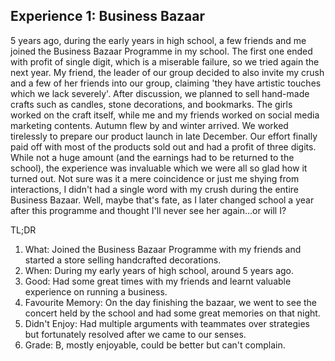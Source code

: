 ## Experience 1: Business Bazaar

5 years ago, during the early years in high school, a few friends and me joined the Business Bazaar Programme in my school. The first one ended with profit of single digit, which is a miserable failure, so we tried again the next year. My friend, the leader of our group decided to also invite my crush and a few of her friends into our group, claiming 'they have artistic touches which we lack severely'. 
After discussion, we planned to sell hand-made crafts such as candles, stone decorations, and bookmarks. The girls worked on the craft itself, while me and my friends worked on social media marketing contents. Autumn flew by and winter arrived. We worked tirelessly to prepare our product launch in late December. Our effort finally paid off with most of the products sold out and had a profit of three digits. While not a huge amount (and the earnings had to be returned to the school), the experience was invaluable which we were all so glad how it turned out. Not sure was it a mere coincidence or just me shying from interactions, I didn't had a single word with my crush during the entire Business Bazaar. Well, maybe that's fate, as I later changed school a year after this programme and thought I'll never see her again…or will I?

TL;DR
1. What: Joined the Business Bazaar Programme with my friends and started a store selling handcrafted decorations.
2. When: During my early years of high school, around 5 years ago. 
3. Good: Had some great times with my friends and learnt valuable experience on running a business.
4. Favourite Memory: On the day finishing the bazaar, we went to see the concert held by the school and had some great memories on that night.
5. Didn't Enjoy: Had multiple arguments with teammates over strategies but fortunately resolved after we came to our senses.
6. Grade: B, mostly enjoyable, could be better but can't complain.
